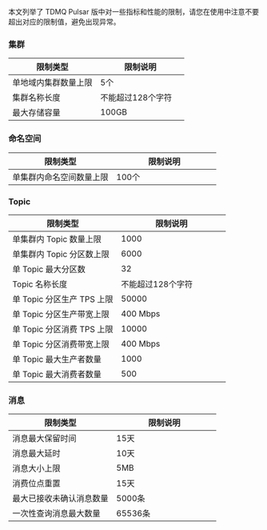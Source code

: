 本文列举了 TDMQ Pulsar 版中对一些指标和性能的限制，请您在使用中注意不要超出对应的限制值，避免出现异常。

<style>
table th:nth-of-type(1) {
width: 50%;        
}
</style>

### 集群

| 限制类型             | 限制说明          |
| -------------------- | ----------------- |
| 单地域内集群数量上限 | 5个               |
| 集群名称长度         | 不能超过128个字符 |
| 最大存储容量         | 100GB             |


### 命名空间

| 限制类型                 | 限制说明 |
| ------------------------ | -------- |
| 单集群内命名空间数量上限 | 100个    |


### Topic

| 限制类型                   | 限制说明          |
| -------------------------- | ----------------- |
| 单集群内 Topic 数量上限    | 1000              |
| 单集群内 Topic 分区数上限    | 6000              |
| 单 Topic 最大分区数          | 32                |
| Topic 名称长度             | 不能超过128个字符 |
| 单 Topic 分区生产 TPS 上限 | 50000             |
| 单 Topic 分区生产带宽上限  | 400 Mbps          |
| 单 Topic 分区消费 TPS 上限 | 10000             |
| 单 Topic 分区消费带宽上限  | 400 Mbps          |
| 单 Topic 最大生产者数量    | 1000              |
| 单 Topic 最大消费者数量    | 500               |


### 消息

| 限制类型                 | 限制说明 |
| ------------------------ | -------- |
| 消息最大保留时间         | 15天     |
| 消息最大延时             | 10天     |
| 消息大小上限             | 5MB      |
| 消费位点重置             | 15天     |
| 最大已接收未确认消息数量 | 5000条   |
| 一次性查询消息最大数量   | 65536条  |
